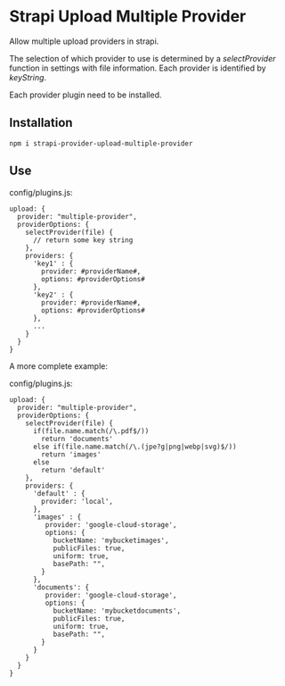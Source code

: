 # Strapi Upload Multiple Provider

Allow multiple upload providers in strapi.

The selection of which provider to use is determined by a *selectProvider* function in settings with file information. Each provider is identified by *keyString*.

Each provider plugin need to be installed.

## Installation

`npm i strapi-provider-upload-multiple-provider`

## Use

config/plugins.js:
```
upload: {
  provider: "multiple-provider",
  providerOptions: {
    selectProvider(file) {
      // return some key string
    },
    providers: {
      'key1' : {
        provider: #providerName#,
        options: #providerOptions#
      },
      'key2' : {
        provider: #providerName#,
        options: #providerOptions#
      },
      ...
    }  
  }  
}
```


A more complete example:

config/plugins.js:
```
upload: {
  provider: "multiple-provider",
  providerOptions: {
    selectProvider(file) {
      if(file.name.match(/\.pdf$/))
        return 'documents'
      else if(file.name.match(/\.(jpe?g|png|webp|svg)$/))
        return 'images'
      else
        return 'default'
    },
    providers: {
      'default' : {
        provider: 'local',
      },
      'images' : {
         provider: 'google-cloud-storage',
         options: { 
           bucketName: 'mybucketimages',
           publicFiles: true,
           uniform: true,
           basePath: "",
        }
      },
      'documents': {
         provider: 'google-cloud-storage',
         options: {    
           bucketName: 'mybucketdocuments',
           publicFiles: true,
           uniform: true,
           basePath: "",
        }
      }
    }  
  }  
}
```
